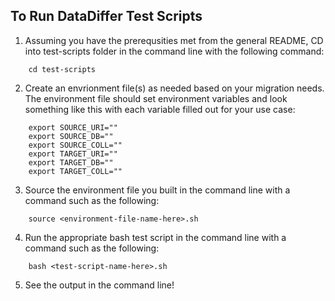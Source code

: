 ## To Run DataDiffer Test Scripts
1. Assuming you have the prerequsities met from the general README, CD into test-scripts folder in the command line with the following command: 
```
    cd test-scripts
```
2. Create an envrionment file(s) as needed based on your migration needs. The environment file should set environment variables and look something like this with each variable filled out for your use case:
```
    export SOURCE_URI=""
    export SOURCE_DB=""
    export SOURCE_COLL=""
    export TARGET_URI=""
    export TARGET_DB=""
    export TARGET_COLL=""
```
3. Source the environment file you built in the command line with a command such as the following: 
```
    source <environment-file-name-here>.sh
```
4. Run the appropriate bash test script in the command line with a command such as the following: 
```
    bash <test-script-name-here>.sh
```
5. See the output in the command line!
